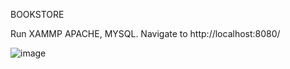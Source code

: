 BOOKSTORE 

Run XAMMP APACHE, MYSQL. Navigate to http://localhost:8080/

![image](https://github.com/matt158x/BookStore/assets/120200858/886583c4-719f-413b-be60-e0ef95d73fff)
